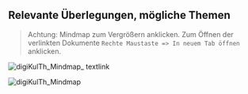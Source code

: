 ## Relevante Überlegungen, mögliche Themen

> Achtung: Mindmap zum Vergrößern anklicken. Zum Öffnen der verlinkten Dokumente `Rechte Maustaste => In neuem Tab öffnen` anklicken.

![digiKulTh_Mindmap_ textlink](https://github.com/user-attachments/assets/d5209fe7-77f9-4bfe-909a-293e0675cfb0)

![digiKulTh_Mindmap](https://github.com/user-attachments/assets/a10e179c-0636-4b8e-9299-5fdfb98c2d64)
